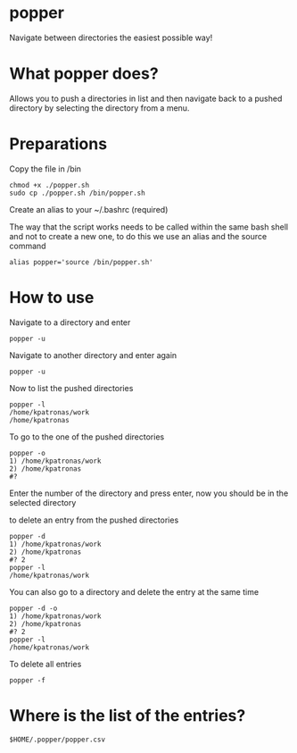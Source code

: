 # popper
Navigate between directories the easiest possible way!

# What popper does?
Allows you to push a directories in list and then navigate back to a pushed directory by selecting the directory from a menu.

# Preparations

Copy the file in /bin

```
chmod +x ./popper.sh
sudo cp ./popper.sh /bin/popper.sh
```

Create an alias to your ~/.bashrc (required)

The way that the script works needs to be called within the same bash shell and not to create a new one, to do this we use an alias and the source command
```
alias popper='source /bin/popper.sh'
```
# How to use

Navigate to a directory and enter
```
popper -u
```
Navigate to another directory and enter again
```
popper -u
```

Now to list the pushed directories
```
popper -l
/home/kpatronas/work
/home/kpatronas
```

To go to the one of the pushed directories
```
popper -o
1) /home/kpatronas/work
2) /home/kpatronas
#?
```
Enter the number of the directory and press enter, now you should be in the selected directory

to delete an entry from the pushed directories
```
popper -d
1) /home/kpatronas/work
2) /home/kpatronas
#? 2
popper -l
/home/kpatronas/work
```

You can also go to a directory and delete the entry at the same time
```
popper -d -o
1) /home/kpatronas/work
2) /home/kpatronas
#? 2
popper -l
/home/kpatronas/work
```

To delete all entries
```
popper -f
```

# Where is the list of the entries?
```
$HOME/.popper/popper.csv
```
